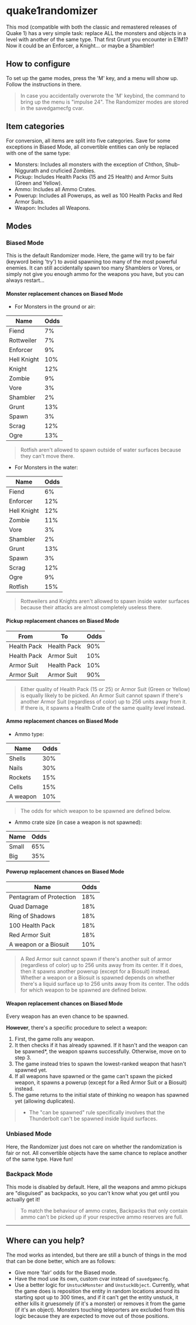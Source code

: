 # quake1randomizer

This mod (compatible with both the classic and remastered releases of Quake 1) has a very simple task: replace ALL the monsters and objects in a level with another of the same type. That first Grunt you encounter in E1M1? Now it could be an Enforcer, a Knight... or maybe a Shambler!

## How to configure

To set up the game modes, press the 'M' key, and a menu will show up. Follow the instructions in there.

> In case you accidentally overwrote the 'M' keybind, the command to bring up the menu is "impulse 24".
> The Randomizer modes are stored in the savedgamecfg cvar.

## Item categories

For conversion, all items are split into five categories. Save for some exceptions in Biased Mode, all convertible entities can only be replaced with one of the same type:

- Monsters: Includes all monsters with the exception of Chthon, Shub-Niggurath and cruficied Zombies.
- Pickup: Includes Health Packs (15 and 25 Health) and Armor Suits (Green and Yellow).
- Ammo: Includes all Ammo Crates.
- Powerup: Includes all Powerups, as well as 100 Health Packs and Red Armor Suits.
- Weapon: Includes all Weapons.

## Modes

### Biased Mode

This is the default Randomizer mode. Here, the game will try to be fair (keyword being 'try') to avoid spawning too many of the most powerful enemies. It can still accidentally spawn too many Shamblers or Vores, or simply not give you enough ammo for the weapons you have, but you can always restart...

#### Monster replacement chances on Biased Mode

- For Monsters in the ground or air:

|Name|Odds|
|----|----|
|Fiend|7%|
|Rottweiler|7%|
|Enforcer|9%|
|Hell Knight|10%|
|Knight|12%|
|Zombie|9%|
|Vore|3%|
|Shambler|2%|
|Grunt|13%|
|Spawn|3%|
|Scrag|12%|
|Ogre|13%|

> Rotfish aren't allowed to spawn outside of water surfaces because they can't move there.

- For Monsters in the water:

|Name|Odds|
|----|----|
|Fiend|6%|
|Enforcer|12%|
|Hell Knight|12%|
|Zombie|11%|
|Vore|3%|
|Shambler|2%|
|Grunt|13%|
|Spawn|3%|
|Scrag|12%|
|Ogre|9%|
|Rotfish|15%|

> Rottweilers and Knights aren't allowed to spawn inside water surfaces because their attacks are almost completely useless there.

#### Pickup replacement chances on Biased Mode

|From|To|Odds|
|----|---------|----|
|Health Pack|Health Pack|90%|
|Health Pack|Armor Suit|10%|
|Armor Suit|Health Pack|10%|
|Armor Suit|Armor Suit|90%|

> Either quality of Health Pack (15 or 25) or Armor Suit (Green or Yellow) is equally likely to be picked.
> An Armor Suit cannot spawn if there's another Armor Suit (regardless of color) up to 256 units away from it. If there is, it spawns a Health Crate of the same quality level instead.

#### Ammo replacement chances on Biased Mode

- Ammo type:

|Name|Odds|
|----|----|
|Shells|30%|
|Nails|30%|
|Rockets|15%|
|Cells|15%|
|A weapon|10%|

> The odds for which weapon to be spawned are defined below.

- Ammo crate size (in case a weapon is not spawned):

|Name|Odds|
|----|----|
|Small|65%|
|Big|35%|

#### Powerup replacement chances on Biased Mode

|Name|Odds|
|----|----|
|Pentagram of Protection|18%|
|Quad Damage|18%|
|Ring of Shadows|18%|
|100 Health Pack|18%|
|Red Armor Suit|18%|
|A weapon or a Biosuit|10%|

> A Red Armor suit cannot spawn if there's another suit of armor (regardless of color) up to 256 units away from its center. If it does, then it spawns another powerup (except for a Biosuit) instead.
> Whether a weapon or a Biosuit is spawned depends on whether there's a liquid surface up to 256 units away from its center.
> The odds for which weapon to be spawned are defined below.

#### Weapon replacement chances on Biased Mode

Every weapon has an even chance to be spawned.

**However**, there's a specific procedure to select a weapon:
1. First, the game rolls any weapon.
2. It then checks if it has already spawned. If it hasn't and the weapon can be spawned*, the weapon spawns successfully. Otherwise, move on to step 3.
3. The game instead tries to spawn the lowest-ranked weapon that hasn't spawned yet.
4. If all weapons have spawned or the game can't spawn the picked weapon, it spawns a powerup (except for a Red Armor Suit or a Biosuit) instead.
5. The game returns to the initial state of thinking no weapon has spawned yet (allowing duplicates).

> * The "can be spawned" rule specifically involves that the Thunderbolt can't be spawned inside liquid surfaces.

### Unbiased Mode

Here, the Randomizer just does not care on whether the randomization is fair or not. All convertible objects have the same chance to replace another of the same type. Have fun!

### Backpack Mode

This mode is disabled by default. Here, all the weapons and ammo pickups are "disguised" as backpacks, so you can't know what you get until you actually get it!

> To match the behaviour of ammo crates, Backpacks that only contain ammo can't be picked up if your respective ammo reserves are full.

---

## Where can you help?

The mod works as intended, but there are still a bunch of things in the mod that can be done better, which are as follows:
- Give more 'fair' odds for the Biased mode.
- Have the mod use its own, custom cvar instead of `savedgamecfg`.
- Use a better logic for `UnstuckMonster` and `UnstuckObject`. Currently, what the game does is reposition the entity in random locations around its starting spot up to 300 times, and if it can't get the entity unstuck, it either kills it gruesomely (if it's a monster) or removes it from the game (if it's an object). Monsters touching teleporters are excluded from this logic because they are expected to move out of those positions.
